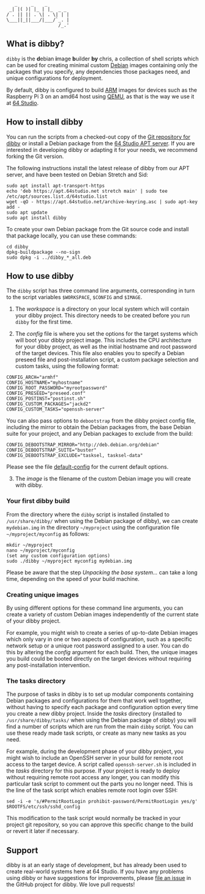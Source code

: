 ```            
   _     _    _  
 _| |( )| |_ | |_  _ _ 
/ . || || . \| . \| | |
\___||_||___/|___/`_. |
                   /_.'       
```
## What is dibby?

`dibby` is the **d**ebian **i**mage **b**uilder **by** chris, a collection of shell scripts which can be used for creating minimal custom [Debian](https://www.debian.org/) images containing only the packages that you specify, any dependencies those packages need, and unique configurations for deployment.

By default, dibby is configured to build [ARM](https://www.debian.org/ports/arm/) images for devices such as the Raspberry Pi 3 on an amd64 host using [QEMU](https://www.qemu.org/), as that is the way we use it at [64 Studio](https://64studio.com/).

## How to install dibby

You can run the scripts from a checked-out copy of the [Git repository for dibby](https://github.com/64studio/dibby) or install a Debian package from the [64 Studio APT server](https://apt.64studio.net/). If you are interested in developing dibby or adapting it for your needs, we recommend forking the Git version.

The following instructions install the latest release of dibby from our APT server, and have been tested on Debian Stretch and Sid:

```
sudo apt install apt-transport-https
echo 'deb https://apt.64studio.net stretch main' | sudo tee /etc/apt/sources.list.d/64studio.list
wget -qO - https://apt.64studio.net/archive-keyring.asc | sudo apt-key add -
sudo apt update
sudo apt install dibby
```

To create your own Debian package from the Git source code and install that package locally, you can use these commands:
```
cd dibby
dpkg-buildpackage --no-sign
sudo dpkg -i ../dibby_*_all.deb
```

## How to use dibby

The `dibby` script has three command line arguments, corresponding in turn to the script variables `$WORKSPACE`, `$CONFIG` and `$IMAGE`. 

1. The _workspace_ is a directory on your local system which will contain your dibby project. This directory needs to be created before you run `dibby` for the first time.

2. The _config_ file is where you set the options for the target systems which will boot your dibby project image. This includes the CPU architecture for your dibby project, as well as the initial hostname and root password of the target devices. This file also enables you to specify a Debian preseed file and post-installation script, a custom package selection and custom tasks, using the following format:

```
CONFIG_ARCH="armhf"
CONFIG_HOSTNAME="myhostname"
CONFIG_ROOT_PASSWORD="myrootpassword"
CONFIG_PRESEED="preseed.conf"
CONFIG_POSTINST="postinst.sh"
CONFIG_CUSTOM_PACKAGES="jackd2"
CONFIG_CUSTOM_TASKS="openssh-server"
```

You can also pass options to `debootstrap` from the dibby project config file, including the mirror to obtain the Debian packages from, the base Debian suite for your project, and any Debian packages to exclude from the build:

```
CONFIG_DEBOOTSTRAP_MIRROR="http://deb.debian.org/debian"
CONFIG_DEBOOTSTRAP_SUITE="buster"
CONFIG_DEBOOTSTRAP_EXCLUDE="tasksel, tasksel-data"
```

Please see the file [default-config](https://github.com/64studio/dibby/blob/master/default-config) for the current default options.

3. The _image_ is the filename of the custom Debian image you will create with dibby.

### Your first dibby build

From the directory where the `dibby` script is installed (installed to `/usr/share/dibby/` when using the Debian package of dibby), we can create `mydebian.img` in the directory `~/myproject` using the configuration file `~/myproject/myconfig` as follows:

```
mkdir ~/myproject
nano ~/myproject/myconfig
(set any custom configuration options)
sudo ./dibby ~/myproject myconfig mydebian.img
```
Please be aware that the step _Unpacking the base system..._ can take a long time, depending on the speed of your build machine. 

### Creating unique images

By using different options for these command line arguments, you can create a variety of custom Debian images independently of the current state of your dibby project.

For example, you might wish to create a series of up-to-date Debian images which only vary in one or two aspects of configuration, such as a specific network setup or a unique root password assigned to a user. You can do this by altering the _config_ argument for each build. Then, the unique images you build could be booted directly on the target devices without requiring any post-installation intervention.

### The tasks directory

The purpose of tasks in dibby is to set up modular components containing Debian packages and configurations for them that work well together, without having to specify each package and configuration option every time you create a new dibby project. Inside the _tasks_ directory (installed to `/usr/share/dibby/tasks/` when using the Debian package of dibby) you will find a number of scripts which are run from the main `dibby` script. You can use these ready made task scripts, or create as many new tasks as you need.

For example, during the development phase of your dibby project, you might wish to include an OpenSSH server in your build for remote root access to the target device. A script called `openssh-server.sh` is included in the _tasks_ directory for this purpose. If your project is ready to deploy without requiring remote root access any longer, you can modify this particular task script to comment out the parts you no longer need. This is the line of the task script which enables remote root login over SSH:

`sed -i -e 's/#PermitRootLogin prohibit-password/PermitRootLogin yes/g' $ROOTFS/etc/ssh/sshd_config`

This modification to the task script would normally be tracked in your project git repository, so you can approve this specific change to the build or revert it later if necessary.

## Support

dibby is at an early stage of development, but has already been used to create real-world systems here at 64 Studio. If you have any problems using dibby or have suggestions for improvements, please [file an issue](https://github.com/64studio/dibby/issues) in the GitHub project for dibby. We love pull requests!
